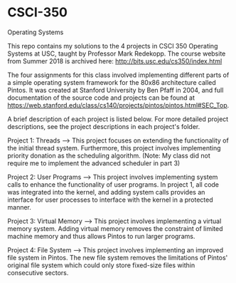 # CSCI-350
Operating Systems

This repo contains my solutions to the 4 projects in CSCI 350 Operating Systems at USC, taught by Professor Mark Redekopp. The course website from Summer 2018 is archived here: http://bits.usc.edu/cs350/index.html

The four assignments for this class involved implementing different parts of a simple operating system framework for the 80x86 architecture called Pintos. It was created at Stanford University by Ben Pfaff in 2004, and full documentation of the source code and projects can be found at https://web.stanford.edu/class/cs140/projects/pintos/pintos.html#SEC_Top.

A brief description of each project is listed below. For more detailed project descriptions, see the project descriptions in each project's folder.

Project 1: Threads
--> This project focuses on extending the functionality of the initial thread system. Furthermore, this project involves implementing priority donation as the scheduling algorithm. (Note: My class did not require me to implement the advanced scheduler in part 3)

Project 2: User Programs
--> This project involves implementing system calls to enhance the functionality of user programs. In project 1, all code was integrated into the kernel, and adding system calls provides an interface for user processes to interface with the kernel in a protected manner.

Project 3: Virtual Memory
--> This project involves implementing a virtual memory system. Adding virtual memory removes the constraint of limited machine memory and thus allows Pintos to run larger programs.

Project 4: File System
--> This project involves implementing an improved file system in Pintos. The new file system removes the limitations of Pintos' original file system which could only store fixed-size files within consecutive sectors.
